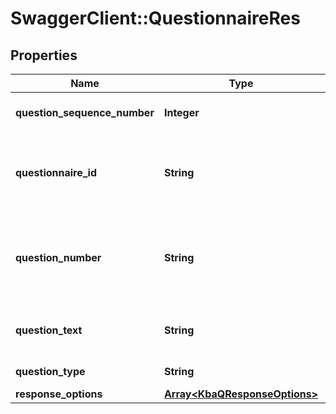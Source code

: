 # SwaggerClient::QuestionnaireRes

## Properties
Name | Type | Description | Notes
------------ | ------------- | ------------- | -------------
**question_sequence_number** | **Integer** | Question sequence number | [optional] 
**questionnaire_id** | **String** | Identifer used in request to map a response to a given questionnaire. | [optional] 
**question_number** | **String** | Question Number used in request to map a response to a given enquiry. | [optional] 
**question_text** | **String** | Question text to be displayed to the end user. | [optional] 
**question_type** | **String** | Type of question. | [optional] 
**response_options** | [**Array&lt;KbaQResponseOptions&gt;**](KbaQResponseOptions.md) |  | [optional] 

